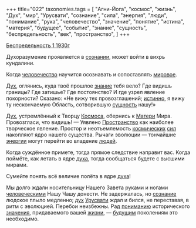 +++
title="022"
taxonomies.tags = [
 "Агни-Йога",
 "космос",
 "жизнь",
 "Дух",
 "мир",
 "Урусвати",
 "сознание",
 "сила",
 "энергия",
 "люди",
 "понимание",
 "рука",
 "человечество",
 "значение",
 "понятие",
 "истина",
 "материя",
 "будущее",
 "событие",
 "знание",
 "сущность",
 "беспредельность",
 "век",
 "пространство",
]
+++

[Беспредельность 1 1930г](/agni/1930)

Духоразумение проявляется в [сознании](/tags/энергия), может войти в вихрь кундалини.   

Когда [человечество](/tags/человечество) научится осознавать и сопоставлять [мировое](/tags/беспредельность).   

[Дух](/tags/Дух), оглянись, куда твоё прошлое [знание](/tags/знание) тебя вело? Где видишь границы? Где затишье? Где постоянство? И где узрел явление покорности? Сказано: «Не вижу тех провозглашений; [истинно](/tags/истина), я вижу ту нескончаемую Область, сотворившую [сущность](/tags/сущность) нашу!»   

[Дух](/tags/Дух), устремлённый к Творцу [Космоса](/tags/космос), обернись к [Матери](/tags/материя) Мира. Провозгласи, что видишь! — Уявлено [Пространство](/tags/пространство) как наиболее творческое явление. Простор и неотъемлемость [космических](/tags/космос) [сил](/tags/сила) накопляют ядро нашего существа. Рычаги эволюции — тончайшие [энергии](/tags/энергия) могут перейти во владение [людей](/tags/люди).   

Когда суждённое примете, тогда прямое следствие направит вас. Когда поймёте, как летать в ядре [духа](/tags/Дух), тогда сообщаться будете с высшими мирами.   

Сумейте понять всё величие полёта в ядре [духа](/tags/Дух)!   

Мы долго ждали носительницу Нашего Завета руками и ногами [человеческими](/tags/человечество) Нашу Чашу донести. Не задержалась, но [сознание](/tags/сознание) людское плыло медленно; [дух](/tags/Дух) [Урусвати](/tags/Урусвати) ждал и бился, не переставая, в ритм с эволюцией. Перебои неизбежны. Рад [пониманию](/tags/понимание) исторического [значения](/tags/значение), придаваемого вашей [жизни](/tags/жизнь), — [будущим](/tags/будущее) поколениям это необходимо.
